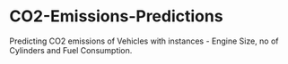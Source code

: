 # CO2-Emissions-Predictions

Predicting CO2 emissions of Vehicles with instances - Engine Size, no of Cylinders and Fuel Consumption.
